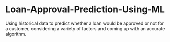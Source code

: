 # Loan-Approval-Prediction-Using-ML
Using historical data to predict whether a loan would be approved or not for a customer, considering a variety of factors and coming up with an accurate algorithm.
